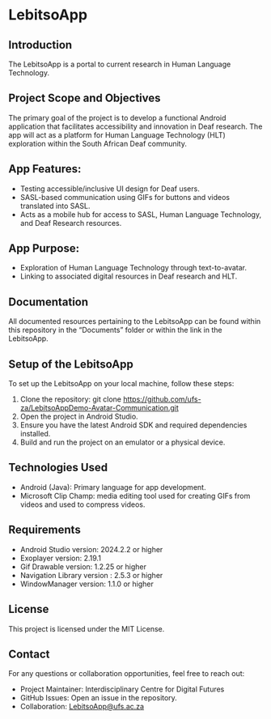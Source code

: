 # LebitsoApp
 
## Introduction
The LebitsoApp is a portal to current research in Human Language Technology.

## Project Scope and Objectives

The primary goal of the project is to develop a functional Android application that facilitates accessibility and innovation in Deaf research. The app will act as a platform for Human Language Technology (HLT) exploration within the South African Deaf community. 

## App Features:
*	Testing accessible/inclusive UI design for Deaf users.
*	SASL-based communication using GIFs for buttons and videos translated into SASL.
*	Acts as a mobile hub for access to SASL, Human Language Technology, and Deaf Research resources.

## App Purpose:
*	Exploration of Human Language Technology through text-to-avatar.
*	Linking to associated digital resources in Deaf research and HLT.

## Documentation
All documented resources pertaining to the LebitsoApp can be found within this repository in the “Documents” folder or within the link in the LebitsoApp.

## Setup of the LebitsoApp
To set up the LebitsoApp on your local machine, follow these steps:
1.	Clone the repository: git clone https://github.com/ufs-za/LebitsoAppDemo-Avatar-Communication.git
2.	Open the project in Android Studio.
3.	Ensure you have the latest Android SDK and required dependencies installed.
4.	Build and run the project on an emulator or a physical device.

## Technologies Used
*	Android (Java): Primary language for app development.
*	Microsoft Clip Champ: media editing tool used for creating GIFs from videos and used to compress videos.

## Requirements
*	Android Studio version: 2024.2.2 or higher
*	Exoplayer version: 2.19.1
*	Gif Drawable version: 1.2.25 or higher
*	Navigation Library version : 2.5.3 or higher
*	WindowManager version: 1.1.0 or higher

## License
This project is licensed under the MIT License.

## Contact
For any questions or collaboration opportunities, feel free to reach out:
*	Project Maintainer: Interdisciplinary Centre for Digital Futures
*	GitHub Issues: Open an issue in the repository.
*	Collaboration: LebitsoApp@ufs.ac.za
